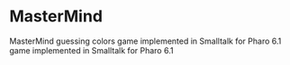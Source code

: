 # MasterMind
MasterMind guessing colors game implemented in Smalltalk for Pharo 6.1 game implemented in Smalltalk for Pharo 6.1

